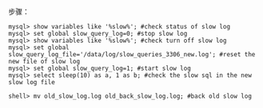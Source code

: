 
步骤：

    mysql> show variables like '%slow%'; #check status of slow log
    mysql> set global slow_query_log=0; #stop slow log
    mysql> show variables like '%slow%'; #check turn off slow log
    mysql> set global slow_query_log_file='/data/log/slow_queries_3306_new.log'; #reset the new file of slow log
    mysql> set global slow_query_log=1; #start slow log
    mysql> select sleep(10) as a, 1 as b; #check the slow sql in the new slow log file
    
    shell> mv old_slow_log.log old_back_slow_log.log; #back old slow log
